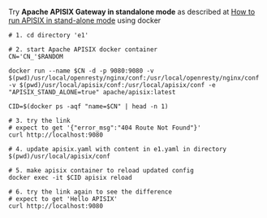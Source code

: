 Try **Apache APISIX Gateway in standalone mode** as described at [How to run APISIX in stand-alone mode](https://hub.docker.com/r/apache/apisix) using docker

```
# 1. cd directory 'e1'

# 2. start Apache APISIX docker container
CN='CN_'$RANDOM

docker run --name $CN -d -p 9080:9080 -v $(pwd)/usr/local/openresty/nginx/conf:/usr/local/openresty/nginx/conf -v $(pwd)/usr/local/apisix/conf:/usr/local/apisix/conf -e "APISIX_STAND_ALONE=true" apache/apisix:latest

CID=$(docker ps -aqf "name=$CN" | head -n 1)

# 3. try the link
# expect to get '{"error_msg":"404 Route Not Found"}'
curl http://localhost:9080

# 4. update apisix.yaml with content in e1.yaml in directory $(pwd)/usr/local/apisix/conf

# 5. make apisix container to reload updated config
docker exec -it $CID apisix reload

# 6. try the link again to see the difference
# expect to get 'Hello APISIX'
curl http://localhost:9080

```